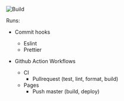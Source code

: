 ![Build](https://github.com/MariusChristensen/social-media-client/actions/workflows/ci.yml/badge.svg)

Runs:

- Commit hooks

  - Eslint
  - Prettier

- Github Action Workflows
  - CI
    - Pullrequest (test, lint, format, build)
  - Pages
    - Push master (build, deploy)
